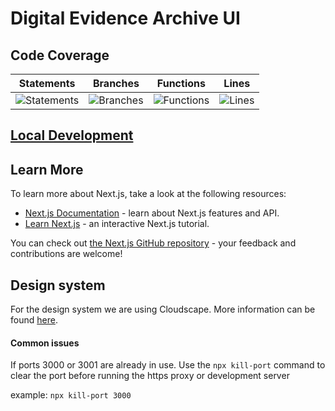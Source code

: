 # Digital Evidence Archive UI

## Code Coverage

| Statements                                                                                   | Branches                                                                                 | Functions                                                                                  | Lines                                                                              |
| -------------------------------------------------------------------------------------------- | ---------------------------------------------------------------------------------------- | ------------------------------------------------------------------------------------------ | ---------------------------------------------------------------------------------- |
| ![Statements](https://img.shields.io/badge/statements-92%25-brightgreen.svg?style=flat) | ![Branches](https://img.shields.io/badge/branches-81.46%25-yellow.svg?style=flat) | ![Functions](https://img.shields.io/badge/functions-92.06%25-brightgreen.svg?style=flat) | ![Lines](https://img.shields.io/badge/lines-92.56%25-brightgreen.svg?style=flat) |

## [Local Development](/docs/LOCALDEV.md)

## Learn More

To learn more about Next.js, take a look at the following resources:

- [Next.js Documentation](https://nextjs.org/docs) - learn about Next.js features and API.
- [Learn Next.js](https://nextjs.org/learn) - an interactive Next.js tutorial.

You can check out [the Next.js GitHub repository](https://github.com/vercel/next.js/) - your feedback and contributions are welcome!

## Design system

For the design system we are using Cloudscape. More information can be found [here](https://cloudscape.design/).

#### Common issues

If ports 3000 or 3001 are already in use. Use the `npx kill-port` command to clear the port before running the https proxy or development server

example: `npx kill-port 3000`